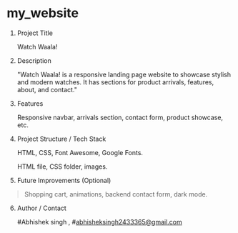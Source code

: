 # my_website


1. Project Title

     Watch Waala! 

2. Description

    "Watch Waala! is a responsive landing page website to showcase stylish and modern watches. It has sections for product        arrivals, features, about, and contact."

3. Features

     Responsive navbar, arrivals section, contact form, product showcase, etc.

4. Project Structure / Tech Stack

    HTML, CSS, Font Awesome, Google Fonts.

    HTML file, CSS folder, images.

5. Future Improvements (Optional)

  > Shopping cart, animations, backend contact form, dark mode.

6. Author / Contact

   #Abhishek singh , #abhisheksingh2433365@gmail.com 

